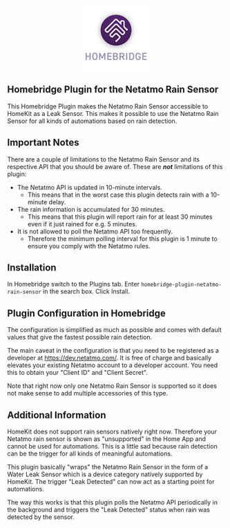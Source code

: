 <p align="center">
<img src="https://github.com/homebridge/branding/raw/master/logos/homebridge-wordmark-logo-vertical.png" width="150">
</p>

## Homebridge Plugin for the Netatmo Rain Sensor
This Homebridge Plugin makes the Netatmo Rain Sensor accessible to HomeKit as a Leak Sensor.
This makes it possible to use the Netatmo Rain Sensor for all kinds of automations based on rain detection.

## Important Notes
There are a couple of limitations to the Netatmo Rain Sensor and its respective API that you should be aware of. These are **_not_** limitations of this plugin:
* The Netatmo API is updated in 10-minute intervals.
  * This means that in the worst case this plugin detects rain with a 10-minute delay.
* The rain information is accumulated for 30 minutes.
  *  This means that this plugin will report rain for at least 30 minutes even if it just rained for e.g. 5 minutes.
* It is not allowed to poll the Netatmo API too frequently.
  * Therefore the minimum polling interval for this plugin is 1 minute to ensure you comply with the Netatmo rules. 

## Installation
In Homebridge switch to the Plugins tab. Enter `homebridge-plugin-netatmo-rain-sensor` in the search box. Click Install.

## Plugin Configuration in Homebridge
The configuration is simplified as much as possible and comes with default values that give the fastest possible rain detection.

The main caveat in the configuration is that you need to be registered as a developer at https://dev.netatmo.com/. It is free of charge and basically elevates your existing Netatmo account to a developer account. You need this to obtain your "Client ID" and "Client Secret".

Note that right now only one Netatmo Rain Sensor is supported so it does not make sense to add multiple accessories of this type.

## Additional Information
HomeKit does not support rain sensors natively right now. Therefore your Netatmo rain sensor is shown as "unsupported" in the Home App and cannot be used for automations. This is a little sad because rain detection can be the trigger for all kinds of meaningful automations.

This plugin basically "wraps" the Netatmo Rain Sensor in the form of a Water Leak Sensor which is a device category natively supported by HomeKit. The trigger "Leak Detected" can now act as a starting point for automations.

The way this works is that this plugin polls the Netatmo API periodically in the background and triggers the "Leak Detected" status when rain was detected by the sensor.